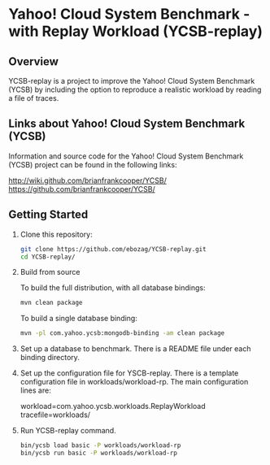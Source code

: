 Yahoo! Cloud System Benchmark - with Replay Workload (YCSB-replay)
==================================================================
Overview
--------
YCSB-replay is a project to improve the Yahoo! Cloud System Benchmark (YCSB) by including the option to reproduce a realistic workload by reading a file of traces.

Links about Yahoo! Cloud System Benchmark (YCSB)
-----
Information and source code for the Yahoo! Cloud System Benchmark (YCSB) project can be found in the following links:

http://wiki.github.com/brianfrankcooper/YCSB/  
https://github.com/brianfrankcooper/YCSB/

Getting Started
---------------

1. Clone this repository:

    ```sh
    git clone https://github.com/ebozag/YCSB-replay.git
    cd YCSB-replay/
    ```
    
2.  Build from source

    To build the full distribution, with all database bindings:

    ```sh
    mvn clean package
    ```

    To build a single database binding:

    ```sh
    mvn -pl com.yahoo.ycsb:mongodb-binding -am clean package
    ```

3. Set up a database to benchmark. There is a README file under each binding 
   directory.

4. Set up the configuration file for YSCB-replay. There is a template configuration file in workloads/workload-rp. The main configuration lines are:

   workload=com.yahoo.ycsb.workloads.ReplayWorkload
   tracefile=workloads/<trace filename>

5. Run YCSB-replay command. 
    
    ```sh
    bin/ycsb load basic -P workloads/workload-rp
    bin/ycsb run basic -P workloads/workload-rp
    ```

